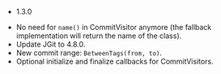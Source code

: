 * 1.3.0

- No need for `name()` in CommitVisitor anymore (the fallback implementation will return the name of the class).
- Update JGit to 4.8.0.
- New commit range: `BetweenTags(from, to)`.
- Optional initialize and finalize callbacks for CommitVisitors.